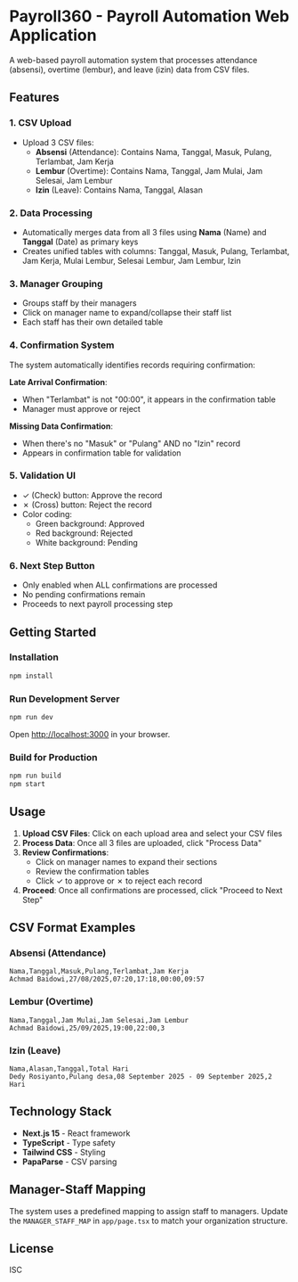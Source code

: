 # Payroll360 - Payroll Automation Web Application

A web-based payroll automation system that processes attendance (absensi), overtime (lembur), and leave (izin) data from CSV files.

## Features

### 1. CSV Upload
- Upload 3 CSV files:
  - **Absensi** (Attendance): Contains Nama, Tanggal, Masuk, Pulang, Terlambat, Jam Kerja
  - **Lembur** (Overtime): Contains Nama, Tanggal, Jam Mulai, Jam Selesai, Jam Lembur
  - **Izin** (Leave): Contains Nama, Tanggal, Alasan

### 2. Data Processing
- Automatically merges data from all 3 files using **Nama** (Name) and **Tanggal** (Date) as primary keys
- Creates unified tables with columns: Tanggal, Masuk, Pulang, Terlambat, Jam Kerja, Mulai Lembur, Selesai Lembur, Jam Lembur, Izin

### 3. Manager Grouping
- Groups staff by their managers
- Click on manager name to expand/collapse their staff list
- Each staff has their own detailed table

### 4. Confirmation System
The system automatically identifies records requiring confirmation:

**Late Arrival Confirmation**:
- When "Terlambat" is not "00:00", it appears in the confirmation table
- Manager must approve or reject

**Missing Data Confirmation**:
- When there's no "Masuk" or "Pulang" AND no "Izin" record
- Appears in confirmation table for validation

### 5. Validation UI
- ✓ (Check) button: Approve the record
- ✗ (Cross) button: Reject the record
- Color coding:
  - Green background: Approved
  - Red background: Rejected
  - White background: Pending

### 6. Next Step Button
- Only enabled when ALL confirmations are processed
- No pending confirmations remain
- Proceeds to next payroll processing step

## Getting Started

### Installation

```bash
npm install
```

### Run Development Server

```bash
npm run dev
```

Open [http://localhost:3000](http://localhost:3000) in your browser.

### Build for Production

```bash
npm run build
npm start
```

## Usage

1. **Upload CSV Files**: Click on each upload area and select your CSV files
2. **Process Data**: Once all 3 files are uploaded, click "Process Data"
3. **Review Confirmations**:
   - Click on manager names to expand their sections
   - Review the confirmation tables
   - Click ✓ to approve or ✗ to reject each record
4. **Proceed**: Once all confirmations are processed, click "Proceed to Next Step"

## CSV Format Examples

### Absensi (Attendance)
```csv
Nama,Tanggal,Masuk,Pulang,Terlambat,Jam Kerja
Achmad Baidowi,27/08/2025,07:20,17:18,00:00,09:57
```

### Lembur (Overtime)
```csv
Nama,Tanggal,Jam Mulai,Jam Selesai,Jam Lembur
Achmad Baidowi,25/09/2025,19:00,22:00,3
```

### Izin (Leave)
```csv
Nama,Alasan,Tanggal,Total Hari
Dedy Rosiyanto,Pulang desa,08 September 2025 - 09 September 2025,2 Hari
```

## Technology Stack

- **Next.js 15** - React framework
- **TypeScript** - Type safety
- **Tailwind CSS** - Styling
- **PapaParse** - CSV parsing

## Manager-Staff Mapping

The system uses a predefined mapping to assign staff to managers. Update the `MANAGER_STAFF_MAP` in `app/page.tsx` to match your organization structure.

## License

ISC
